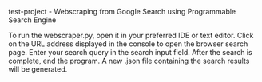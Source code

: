 test-project - Webscraping from Google Search using Programmable Search Engine

To run the webscraper.py, open it in your preferred IDE or text editor.
Click on the URL address displayed in the console to open the browser search page.
Enter your search query in the search input field.
After the search is complete, end the program. A new .json file containing the search results will be generated.
